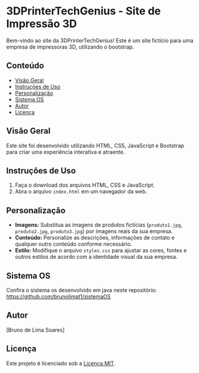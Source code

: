 # 3DPrinterTechGenius - Site de Impressão 3D

Bem-vindo ao site da 3DPrinterTechGenius! Este é um site fictício para uma empresa de impressoras 3D, utilizando o bootstrap.

## Conteúdo

- [Visão Geral](#visão-geral)
- [Instruções de Uso](#instruções-de-uso)
- [Personalização](#personalização)
- [Sistema OS](#sistema-os)
- [Autor](#autor)
- [Licença](#licença)

## Visão Geral

Este site foi desenvolvido utilizando HTML, CSS, JavaScript e Bootstrap para criar uma experiência interativa e atraente.

## Instruções de Uso

1. Faça o download dos arquivos HTML, CSS e JavaScript.
2. Abra o arquivo `index.html` em um navegador da web.

## Personalização

- **Imagens:** Substitua as imagens de produtos fictícias (`produto1.jpg`, `produto2.jpg`, `produto3.jpg`) por imagens reais da sua empresa.
- **Conteúdo:** Personalize as descrições, informações de contato e qualquer outro conteúdo conforme necessário.
- **Estilo:** Modifique o arquivo `styles.css` para ajustar as cores, fontes e outros estilos de acordo com a identidade visual da sua empresa.

## Sistema OS
Confira o sistema os desenvolvido em java neste repositório: https://github.com/brunolimat1/sistemaOS

## Autor

[Bruno de Lima Soares]

## Licença

Este projeto é licenciado sob a [Licença MIT](LICENSE).
